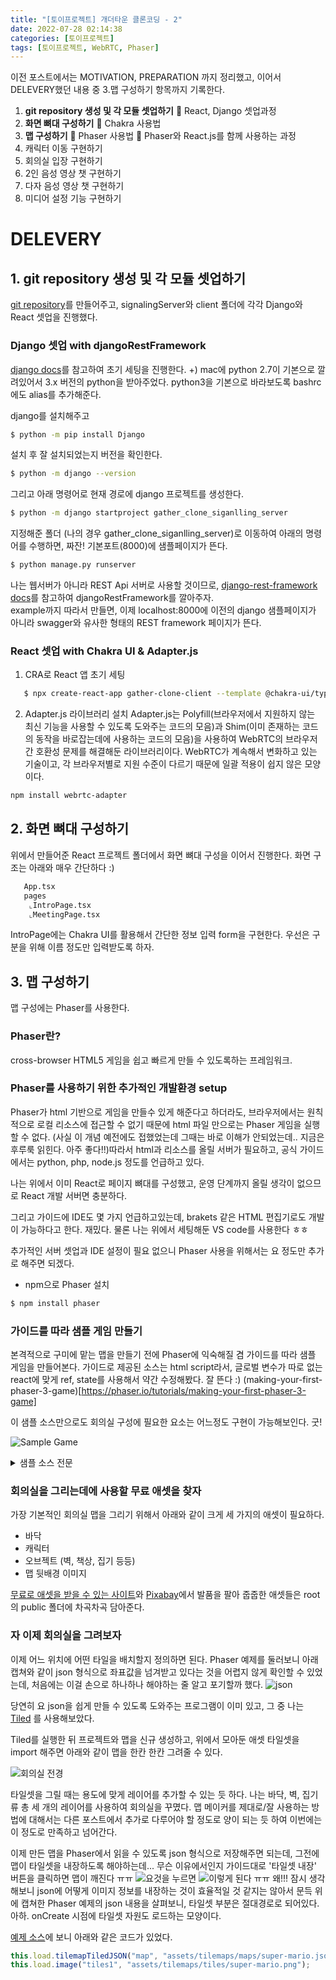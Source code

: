 ```yaml
---
title: "[토이프로젝트] 개더타운 클론코딩 - 2"
date: 2022-07-28 02:14:38
categories: [토이프로젝트]
tags: [토이프로젝트, WebRTC, Phaser]
---
```


이전 포스트에서는 MOTIVATION, PREPARATION 까지 정리했고, 이어서 DELEVERY했던 내용 중 3.맵 구성하기 항목까지 기록한다.

1. **git repository 생성 및 각 모듈 셋업하기**
   🎁 React, Django 셋업과정
2. **화면 뼈대 구성하기**
   🎁 Chakra 사용법
3. **맵 구성하기**
   🎁 Phaser 사용법
   🎁 Phaser와 React.js를 함께 사용하는 과정
4. 캐릭터 이동 구현하기
5. 회의실 입장 구현하기
6. 2인 음성 영상 챗 구현하기
7. 다자 음성 영상 챗 구현하기
8. 미디어 설정 기능 구현하기

# DELEVERY

## 1. git repository 생성 및 각 모듈 셋업하기

[git repository](https://github.com/ga0hyeon/cowork-saga)를 만들어주고, signalingServer와 client 폴더에 각각 Django와 React 셋업을 진행했다.

### Django 셋업 with djangoRestFramework

[django docs](https://docs.djangoproject.com/ko/4.0/intro/)를 참고하여 초기 세팅을 진행한다.
+) mac에 python 2.7이 기본으로 깔려있어서 3.x 버전의 python을 받아주었다. python3을 기본으로 바라보도록 bashrc에도 alias를 추가해준다.

django를 설치해주고

```bash
$ python -m pip install Django
```

설치 후 잘 설치되었는지 버전을 확인한다.

```bash
$ python -m django --version
```

그리고 아래 명령어로 현재 경로에 django 프로젝트를 생성한다.

```bash
$ python -m django startproject gather_clone_siganlling_server
```

지정해준 폴더 (나의 경우 gather_clone_siganlling_server)로 이동하여 아래의 명령어를 수행하면, 짜잔! 기본포트(8000)에 샘플페이지가 뜬다.

```bash
$ python manage.py runserver
```

나는 웹서버가 아니라 REST Api 서버로 사용할 것이므로, [django-rest-framework docs](https://www.django-rest-framework.org/#installation)를 참고하여 djangoRestFramework를 깔아주자.  
example까지 따라서 만들면, 이제 localhost:8000에 이전의 django 샘플페이지가 아니라 swagger와 유사한 형태의 REST framework 페이지가 뜬다.

### React 셋업 with Chakra UI & Adapter.js

1. CRA로 React 앱 초기 세팅

```bash
   $ npx create-react-app gather-clone-client --template @chakra-ui/typescript
```

2. Adapter.js 라이브러리 설치
   Adapter.js는 Polyfill(브라우저에서 지원하지 않는 최신 기능을 사용할 수 있도록 도와주는 코드의 모음)과 Shim(이미 존재하는 코드의 동작을 바로잡는데에 사용하는 코드의 모음)을 사용하여 WebRTC의 브라우저 간 호환성 문제를 해결해둔 라이브러리이다.
   WebRTC가 계속해서 변화하고 있는 기술이고, 각 브라우저별로 지원 수준이 다르기 때문에 일괄 적용이 쉽지 않은 모양이다.

```bash
npm install webrtc-adapter
```

## 2. 화면 뼈대 구성하기

위에서 만들어준 React 프로젝트 폴더에서 화면 뼈대 구성을 이어서 진행한다. 화면 구조는 아래와 매우 간단하다 :)

```bash
   App.tsx
   pages
    ⌞IntroPage.tsx
    ⌞MeetingPage.tsx
```

IntroPage에는 Chakra UI를 활용해서 간단한 정보 입력 form을 구현한다. 우선은 구분을 위해 이름 정도만 입력받도록 하자.

## 3. 맵 구성하기

맵 구성에는 Phaser를 사용한다.

### Phaser란?

cross-browser HTML5 게임을 쉽고 빠르게 만들 수 있도록하는 프레임워크.

### Phaser를 사용하기 위한 추가적인 개발환경 setup

Phaser가 html 기반으로 게임을 만들수 있게 해준다고 하더라도, 브라우저에서는 원칙적으로 로컬 리소스에 접근할 수 없기 때문에 html 파일 만으로는 Phaser 게임을 실행할 수 없다. (사실 이 개념 예전에도 접했었는데 그때는 바로 이해가 안되었는데.. 지금은 후루룩 읽힌다. 아주 좋다!!)따라서 html과 리소스를 올릴 서버가 필요하고, 공식 가이드에서는 python, php, node.js 정도를 언급하고 있다.

나는 위에서 이미 React로 페이지 뼈대를 구성했고, 운영 단계까지 올릴 생각이 없으므로 React 개발 서버면 충분하다.

그리고 가이드에 IDE도 몇 가지 언급하고있는데, brakets 같은 HTML 편집기로도 개발이 가능하다고 한다. 재밌다. 물론 나는 위에서 세팅해둔 VS code를 사용한다 ㅎㅎ

추가적인 서버 셋업과 IDE 설정이 필요 없으니 Phaser 사용을 위해서는 요 정도만 추가로 해주면 되겠다.

- npm으로 Phaser 설치

```bash
$ npm install phaser
```

### 가이드를 따라 샘플 게임 만들기

본격적으로 구미에 맡는 맵을 만들기 전에 Phaser에 익숙해질 겸 가이드를 따라 샘플 게임을 만들어본다. 가이드로 제공된 소스는 html script라서, 글로벌 변수가 따로 없는 react에 맞게 ref, state를 사용해서 약간 수정해봤다. 잘 뜬다 :)
(making-your-first-phaser-3-game)[https://phaser.io/tutorials/making-your-first-phaser-3-game]

이 샘플 소스만으로도 회의실 구성에 필요한 요소는 어느정도 구현이 가능해보인다. 굿!

![Sample Game](/images/gather_clone_coding/1.png)

<details>
<summary>샘플 소스 전문</summary>

```tsx
import Phaser from "phaser";
import { useEffect, useRef, useState } from "react";

const SamplePage = () => {
  const variables = useRef<{
    platforms: Phaser.Physics.Arcade.StaticGroup;
    player: Phaser.Types.Physics.Arcade.SpriteWithDynamicBody;
    cursors: Phaser.Types.Input.Keyboard.CursorKeys;
    stars: Phaser.Physics.Arcade.Group;
  }>();

  const config = useRef<Phaser.Types.Core.GameConfig>({
    type: Phaser.AUTO,
    parent: "sample-page", //NOTE : 아래 div의 id값을 넣어주면 된다.
    width: 800,
    height: 600,
    physics: {
      default: "arcade",
      arcade: {
        gravity: { y: 200 },
      },
    },
    scene: {
      preload: function () {
        this.load.image("sky", "assets/sky.png");
        this.load.image("ground", "assets/platform.png");
        this.load.image("star", "assets/star.png");
        this.load.image("bomb", "assets/bomb.png");
        this.load.spritesheet("dude", "assets/dude.png", {
          frameWidth: 32,
          frameHeight: 48,
        });
      },
      create: function () {
        this.add.image(400, 300, "sky");

        //NOTE : config에 physics를 정의해두어야 정상적으로 동작한다
        const platforms = this.physics.add.staticGroup();

        //NOTE : static physics body의 크기를 변경했으므로 refreshBody 호출
        platforms.create(400, 568, "ground").setScale(2).refreshBody();

        platforms.create(600, 400, "ground");
        platforms.create(50, 250, "ground");
        platforms.create(750, 220, "ground");

        const player = this.physics.add.sprite(100, 450, "dude");
        player.setBounce(0.2);
        player.setCollideWorldBounds(true);

        this.anims.create({
          key: "left",
          frames: this.anims.generateFrameNumbers("dude", { start: 0, end: 3 }),
          frameRate: 10,
          repeat: -1,
        });

        this.anims.create({
          key: "turn",
          frames: [{ key: "dude", frame: 4 }],
          frameRate: 20,
        });

        this.anims.create({
          key: "right",
          frames: this.anims.generateFrameNumbers("dude", { start: 5, end: 8 }),
          frameRate: 10,
          repeat: -1,
        });

        this.physics.add.collider(player, platforms);

        const cursors = this.input.keyboard.createCursorKeys();

        const scoreText = this.add.text(16, 16, "score: 0", {
          fontSize: "32px",
          color: "#fff",
        });

        const stars = this.physics.add.group({
          key: "star",
          repeat: 11,
          setXY: { x: 12, y: 0, stepX: 70 },
        });

        stars.children.iterate(function (child) {
          (child as any).setBounceY(Phaser.Math.FloatBetween(0.4, 0.8));
        });

        this.physics.add.collider(stars, platforms);
        this.physics.add.overlap(
          player,
          stars,
          (player, star) => {
            (star as any).disableBody(true, true);
            setScore((prev) => {
              scoreText.setText("Score: " + (prev + 1));
              return prev + 1;
            });

            if (stars.countActive(true) === 0) {
              stars.children.iterate(function (child) {
                (child as any).enableBody(
                  true,
                  (child as any).x,
                  0,
                  true,
                  true
                );
              });

              const x =
                (player as any).x < 400
                  ? Phaser.Math.Between(400, 800)
                  : Phaser.Math.Between(0, 400);

              const bomb = bombs.create(x, 16, "bomb");
              bomb.setBounce(1);
              bomb.setCollideWorldBounds(true);
              bomb.setVelocity(Phaser.Math.Between(-200, 200), 20);
            }
          },
          undefined,
          this
        );

        const bombs = this.physics.add.group();

        this.physics.add.collider(bombs, platforms);

        this.physics.add.collider(
          player,
          bombs,
          (player, bomb) => {
            this.physics.pause();

            (player as any).setTint(0xff0000);

            this.anims.play("turn", player);

            this.add.text(240, 300, "GAME OVER", {
              fontSize: "64px",
              color: "#0xff00",
            });
          },
          undefined,
          this
        );
        variables.current = {
          platforms,
          player,
          cursors,
          stars,
        };
      },
      update: function () {
        if (variables.current) {
          const { cursors, player } = variables.current;

          if (cursors.left.isDown) {
            player.setVelocityX(-160);
            player.anims.play("left", true);
          } else if (cursors.right.isDown) {
            player.setVelocityX(160);
            player.anims.play("right", true);
          } else {
            player.setVelocityX(0);
            player.anims.play("turn");
          }
          if (cursors.up.isDown && player.body.touching.down) {
            player.setVelocityY(-330);
          }
        }
      },
    },
  });

  const [score, setScore] = useState<number>(0);
  const [game, setGame] = useState<Phaser.Game>();

  useEffect(() => {
    const game = new Phaser.Game(config.current);
    setGame(game);

    return () => {
      game.destroy(true);
    };
  }, []);

  return <div id="sample-page"></div>;
};

export default SamplePage;
```

</details>

### 회의실을 그리는데에 사용할 무료 애셋을 찾자

가장 기본적인 회의실 맵을 그리기 위해서 아래와 같이 크게 세 가지의 애셋이 필요하다.

- 바닥
- 캐릭터
- 오브젝트 (벽, 책상, 집기 등등)
- 맵 뒷배경 이미지

[무료로 애셋을 받을 수 있는 사이트](https://itch.io/game-assets/free)와 [Pixabay](https://pixabay.com/ko)에서 발품을 팔아 줍줍한 애셋들은 root의 public 폴더에 차곡차곡 담아준다.

### 자 이제 회의실을 그려보자

이제 어느 위치에 어떤 타일을 배치할지 정의하면 된다. Phaser 예제를 둘러보니 아래 캡쳐와 같이 json 형식으로 좌표값을 넘겨받고 있다는 것을 어렵지 않게 확인할 수 있었는데, 처음에는 이걸 손으로 하나하나 해야하는 줄 알고 포기할까 했다.
![json](/images/gather_clone_coding/5.png)

당연히 요 json을 쉽게 만들 수 있도록 도와주는 프로그램이 이미 있고, 그 중 나는 [Tiled](https://www.mapeditor.org/) 를 사용해보았다.

Tiled를 실행한 뒤 프로젝트와 맵을 신규 생성하고, 위에서 모아둔 애셋 타일셋을 import 해주면 아래와 같이 맵을 한칸 한칸 그려줄 수 있다.

![회의실 전경](/images/gather_clone_coding/2.png)

타일셋을 그릴 때는 용도에 맞게 레이어를 추가할 수 있는 듯 하다. 나는 바닥, 벽, 집기류 총 세 개의 레이어를 사용하여 회의실을 꾸몄다. 맵 메이커를 제대로/잘 사용하는 방법에 대해서는 다른 포스트에서 추가로 다루어야 할 정도로 양이 되는 듯 하여 이번에는 이 정도로 만족하고 넘어간다.

이제 만든 맵을 Phaser에서 읽을 수 있도록 json 형식으로 저장해주면 되는데, 그전에 맵이 타일셋을 내장하도록 해야하는데... 무슨 이유에서인지 가이드대로 '타일셋 내장' 버튼을 클릭하면 맵이 깨진다 ㅠㅠ
![요것을 누르면](/images/gather_clone_coding/3.png)
![이렇게 된다 ㅠㅠ 왜!!!](/images/gather_clone_coding/4.png)
잠시 생각해보니 json에 어떻게 이미지 정보를 내장하는 것이 효율적일 것 같지는 않아서 문득 위에 캡쳐한 Phaser 예제의 json 내용을 살펴보니, 타일셋 부분은 절대경로로 되어있다. 아하. onCreate 시점에 타일셋 자원도 로드하는 모양이다.

[예제 소스](https://phaser.io/examples/v3/view/camera/follow-zoom-tilemap)에 보니 아래와 같은 코드가 있었다.

```jsx
this.load.tilemapTiledJSON("map", "assets/tilemaps/maps/super-mario.json");
this.load.image("tiles1", "assets/tilemaps/tiles/super-mario.png");
```
